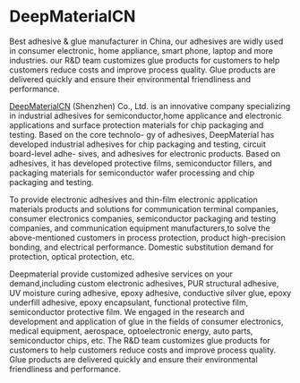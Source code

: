 # DeepMaterialCN

Best adhesive & glue manufacturer in China, our adhesives are widly used in consumer electronic, home appliance, smart phone, laptop and more industries. our R&D team customizes glue products for customers to help customers reduce costs and improve process quality. Glue products are delivered quickly and ensure their environmental friendliness and performance.

[DeepMaterialCN](https://www.deepmaterialcn.com/) (Shenzhen) Co., Ltd. is an innovative company specializing in industrial adhesives for semiconductor,home applicance and electronic applications and surface protection materials for chip packaging and testing. Based on the core technolo- gy of adhesives, DeepMaterial has developed industrial adhesives for chip packaging and testing, circuit board-level adhe- sives, and adhesives for electronic products. Based on adhesives, it has developed protective films, semiconductor fillers, and packaging materials for semiconductor wafer processing and chip packaging and testing. 
 
To provide electronic adhesives and thin-film electronic application materials products and solutions for communication terminal companies, consumer electronics companies, semiconductor packaging and testing companies, and communication equipment manufacturers,to solve the above-mentioned customers in process protection, product high-precision bonding, and electrical performance. Domestic substitution demand for protection, optical protection, etc.

Deepmaterial provide customized adhesive services on your demand,including custom electronic adhesives, PUR structural adhesive, UV moisture curing adhesive, epoxy adhesive, conductive silver glue, epoxy underfill adhesive, epoxy encapsulant, functional protective film, semiconductor protective film. We engaged in the research and development and application of glue in the fields of consumer electronics, medical equipment, aerospace, optoelectronic energy, auto parts, semiconductor chips, etc. The R&D team customizes glue products for customers to help customers reduce costs and improve process quality. Glue products are delivered quickly and ensure their environmental friendliness and performance.

